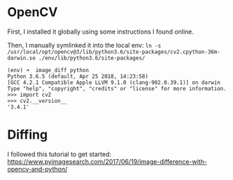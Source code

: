 # OpenCV

First, I installed it globally using some instructions I found online.

Then, I manually symlinked it into the local env:
`ln -s /usr/local/opt/opencv@3/lib/python3.6/site-packages/cv2.cpython-36m-darwin.so ./env/lib/python3.6/site-packages/`

```
(env) ➜  image_diff python
Python 3.6.5 (default, Apr 25 2018, 14:23:58)
[GCC 4.2.1 Compatible Apple LLVM 9.1.0 (clang-902.0.39.1)] on darwin
Type "help", "copyright", "credits" or "license" for more information.
>>> import cv2
>>> cv2.__version__
'3.4.1'
```

# Diffing

I followed this tutorial to get started: https://www.pyimagesearch.com/2017/06/19/image-difference-with-opencv-and-python/
